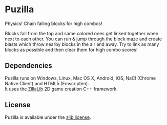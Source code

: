 Puzilla
=======

Physics! Chain falling blocks for high combos!

Blocks fall from the top and same colored ones get linked together when next to each other.
You can run & jump through the block maze and create blasts which throw nearby blocks in the air and away.
Try to link as many blocks as possible and then clear them for high combo scores!

## Dependencies

Puzilla runs on Windows, Linux, Mac OS X, Android, iOS, NaCl (Chrome Native Client) and HTML5 (Emscripten).  
It uses the [ZillaLib](https://github.com/schellingb/ZillaLib) 2D game creation C++ framework.

## License

Puzilla is available under the [zlib license](http://www.gzip.org/zlib/zlib_license.html).